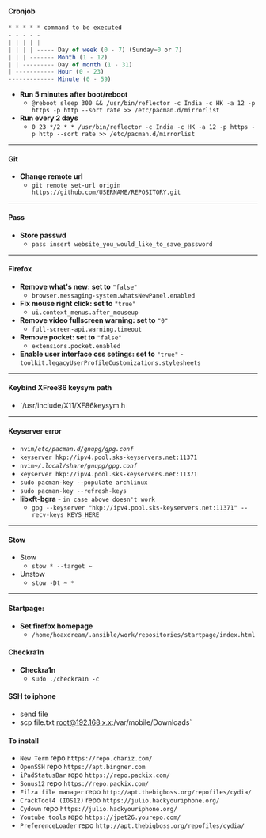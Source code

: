 #### Cronjob
```javascript
* * * * * command to be executed
- - - - -
| | | | |
| | | | ----- Day of week (0 - 7) (Sunday=0 or 7)
| | | ------- Month (1 - 12)
| | --------- Day of month (1 - 31)
| ----------- Hour (0 - 23)
------------- Minute (0 - 59)
```
- **Run 5 minutes after boot/reboot**
  - `@reboot sleep 300 && /usr/bin/reflector -c India -c HK -a 12 -p https -p http --sort rate >> /etc/pacman.d/mirrorlist`
- **Run every 2 days**
  - `0 23 */2 * * /usr/bin/reflector -c India -c HK -a 12 -p https -p http --sort rate >> /etc/pacman.d/mirrorlist`
---
#### Git
  - **Change remote url**
    - `git remote set-url origin https://github.com/USERNAME/REPOSITORY.git`
---
#### Pass
  - **Store passwd**
    - `pass insert website_you_would_like_to_save_password`
---
#### Firefox
- **Remove what's new: set to** `"false"`
  - `browser.messaging-system.whatsNewPanel.enabled`
- **Fix mouse right click:  set to** `"true"`
  - `ui.context_menus.after_mouseup`
- **Remove video fullscreen warning: set to** `"0"`
  - `full-screen-api.warning.timeout`
- **Remove pocket: set to** `"false"`
  - `extensions.pocket.enabled`
- **Enable user interface css setings: set to** `"true"`
  -`toolkit.legacyUserProfileCustomizations.stylesheets`
---
#### Keybind XFree86 keysym path
- `/usr/include/X11/XF86keysym.h
---
#### Keyserver error
  - `nvim`_`/etc/pacman.d/gnupg/gpg.conf`_
  - `keyserver hkp://ipv4.pool.sks-keyservers.net:11371`
  - `nvim`_`~/.local/share/gnupg/gpg.conf`_
  - `keyserver hkp://ipv4.pool.sks-keyservers.net:11371`
  - `sudo pacman-key --populate archlinux`
  - `sudo pacman-key --refresh-keys`
- **libxft-bgra** - `in case above doesn't work`
  - `gpg --keyserver "hkp://ipv4.pool.sks-keyservers.net:11371" --recv-keys KEYS_HERE`
---
#### Stow
- Stow
  - `stow * --target ~`
- Unstow
  - `stow -Dt ~ *`
---
#### Startpage:
  - **Set firefox homepage**
    - `/home/hoaxdream/.ansible/work/repositories/startpage/index.html`
#### Checkra1n
  - **Checkra1n**
    - `sudo ./checkra1n -c`
#### SSH to iphone
  - send file
  - scp file.txt root@192.168.x.x:/var/mobile/Downloads`
#### To install
  - `New Term` repo `https://repo.chariz.com/`
  - `OpenSSH` repo `https://apt.bingner.com`
  - `iPadStatusBar` repo `https://repo.packix.com/`
  - `Sonus12` repo `https://repo.packix.com/`
  - `Filza file manager` repo `http://apt.thebigboss.org/repofiles/cydia/`
  - `CrackTool4 (IOS12)` repo `https://julio.hackyouriphone.org/`
  - `Cydown` repo `https://julio.hackyouriphone.org/`
  - `Youtube tools` repo `https://jpet26.yourepo.com/`
  - `PreferenceLoader` repo `http://apt.thebigboss.org/repofiles/cydia/`
